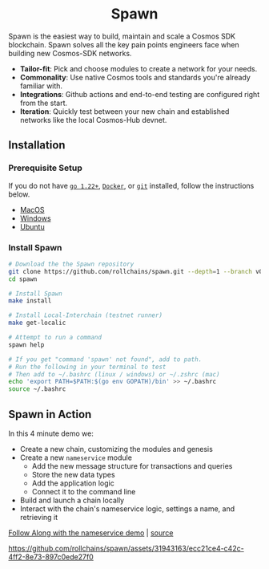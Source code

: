 <div align="center">
  <h1>Spawn</h1>
</div>

Spawn is the easiest way to build, maintain and scale a Cosmos SDK blockchain. Spawn solves all the key pain points engineers face when building new Cosmos-SDK networks.
  - **Tailor-fit**: Pick and choose modules to create a network for your needs.
  - **Commonality**: Use native Cosmos tools and standards you're already familiar with.
  - **Integrations**: Github actions and end-to-end testing are configured right from the start.
  - **Iteration**: Quickly test between your new chain and established networks like the local Cosmos-Hub devnet.

## Installation

### Prerequisite Setup

If you do not have [`go 1.22+`](https://go.dev/doc/install), [`Docker`](https://docs.docker.com/get-docker/), or [`git`](https://git-scm.com/) installed, follow the instructions below.

* [MacOS](./docs/versioned_docs/version-v0.50.x/01-setup/01-system-setup.md#macos)
* [Windows](./docs/versioned_docs/version-v0.50.x/01-setup/01-system-setup.md#windows)
* [Ubuntu](./docs/versioned_docs/version-v0.50.x/01-setup/01-system-setup.md#linux-ubuntu)

### Install Spawn

```bash
# Download the the Spawn repository
git clone https://github.com/rollchains/spawn.git --depth=1 --branch v0.50.8
cd spawn

# Install Spawn
make install

# Install Local-Interchain (testnet runner)
make get-localic

# Attempt to run a command
spawn help

# If you get "command 'spawn' not found", add to path.
# Run the following in your terminal to test
# Then add to ~/.bashrc (linux / windows) or ~/.zshrc (mac)
echo 'export PATH=$PATH:$(go env GOPATH)/bin' >> ~/.bashrc
source ~/.bashrc
```

## Spawn in Action

In this 4 minute demo we:
- Create a new chain, customizing the modules and genesis
- Create a new `nameservice` module
  - Add the new message structure for transactions and queries
  - Store the new data types
  - Add the application logic
  - Connect it to the command line
- Build and launch a chain locally
- Interact with the chain's nameservice logic, settings a name, and retrieving it

[Follow Along with the nameservice demo](https://rollchains.github.io/spawn/v0.50/build/name-service/) | [source](./docs/versioned_docs/version-v0.50.x/02-build-your-application/01-nameservice.md)

https://github.com/rollchains/spawn/assets/31943163/ecc21ce4-c42c-4ff2-8e73-897c0ede27f0
